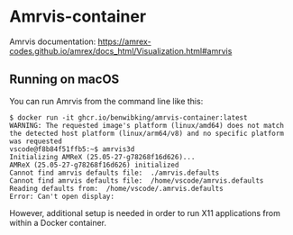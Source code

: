 # Amrvis-container

Amrvis documentation: https://amrex-codes.github.io/amrex/docs_html/Visualization.html#amrvis

## Running on macOS
You can run Amrvis from the command line like this:
```console
$ docker run -it ghcr.io/benwibking/amrvis-container:latest
WARNING: The requested image's platform (linux/amd64) does not match the detected host platform (linux/arm64/v8) and no specific platform was requested
vscode@f8b84f51ffb5:~$ amrvis3d
Initializing AMReX (25.05-27-g78268f16d626)...
AMReX (25.05-27-g78268f16d626) initialized
Cannot find amrvis defaults file:  ./amrvis.defaults
Cannot find amrvis defaults file:  /home/vscode/amrvis.defaults
Reading defaults from:  /home/vscode/.amrvis.defaults
Error: Can't open display:
```
However, additional setup is needed in order to run X11 applications from within a Docker container.
